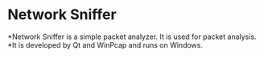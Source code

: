 Network Sniffer
===============
*Network Sniffer is a simple packet analyzer. It is used for packet analysis.
*It is developed by Qt and WinPcap and runs on Windows.
